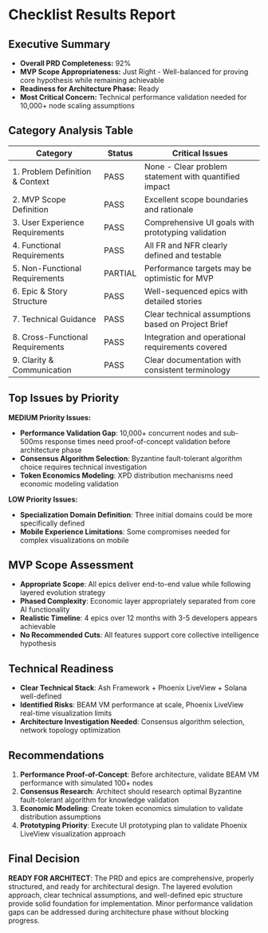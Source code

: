 # Checklist Results Report

## Executive Summary
- **Overall PRD Completeness:** 92%
- **MVP Scope Appropriateness:** Just Right - Well-balanced for proving core hypothesis while remaining achievable
- **Readiness for Architecture Phase:** Ready
- **Most Critical Concern:** Technical performance validation needed for 10,000+ node scaling assumptions

## Category Analysis Table

| Category                         | Status  | Critical Issues |
| -------------------------------- | ------- | --------------- |
| 1. Problem Definition & Context  | PASS    | None - Clear problem statement with quantified impact |
| 2. MVP Scope Definition          | PASS    | Excellent scope boundaries and rationale |
| 3. User Experience Requirements  | PASS    | Comprehensive UI goals with prototyping validation |
| 4. Functional Requirements       | PASS    | All FR and NFR clearly defined and testable |
| 5. Non-Functional Requirements   | PARTIAL | Performance targets may be optimistic for MVP |
| 6. Epic & Story Structure        | PASS    | Well-sequenced epics with detailed stories |
| 7. Technical Guidance            | PASS    | Clear technical assumptions based on Project Brief |
| 8. Cross-Functional Requirements | PASS    | Integration and operational requirements covered |
| 9. Clarity & Communication       | PASS    | Clear documentation with consistent terminology |

## Top Issues by Priority

**MEDIUM Priority Issues:**
- **Performance Validation Gap**: 10,000+ concurrent nodes and sub-500ms response times need proof-of-concept validation before architecture phase
- **Consensus Algorithm Selection**: Byzantine fault-tolerant algorithm choice requires technical investigation
- **Token Economics Modeling**: XPD distribution mechanisms need economic modeling validation

**LOW Priority Issues:**
- **Specialization Domain Definition**: Three initial domains could be more specifically defined
- **Mobile Experience Limitations**: Some compromises needed for complex visualizations on mobile

## MVP Scope Assessment
- **Appropriate Scope**: All epics deliver end-to-end value while following layered evolution strategy
- **Phased Complexity**: Economic layer appropriately separated from core AI functionality
- **Realistic Timeline**: 4 epics over 12 months with 3-5 developers appears achievable
- **No Recommended Cuts**: All features support core collective intelligence hypothesis

## Technical Readiness
- **Clear Technical Stack**: Ash Framework + Phoenix LiveView + Solana well-defined
- **Identified Risks**: BEAM VM performance at scale, Phoenix LiveView real-time visualization limits
- **Architecture Investigation Needed**: Consensus algorithm selection, network topology optimization

## Recommendations

1. **Performance Proof-of-Concept**: Before architecture, validate BEAM VM performance with simulated 100+ nodes
2. **Consensus Research**: Architect should research optimal Byzantine fault-tolerant algorithm for knowledge validation
3. **Economic Modeling**: Create token economics simulation to validate distribution assumptions
4. **Prototyping Priority**: Execute UI prototyping plan to validate Phoenix LiveView visualization approach

## Final Decision

**READY FOR ARCHITECT**: The PRD and epics are comprehensive, properly structured, and ready for architectural design. The layered evolution approach, clear technical assumptions, and well-defined epic structure provide solid foundation for implementation. Minor performance validation gaps can be addressed during architecture phase without blocking progress.